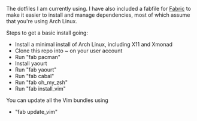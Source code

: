 The dotfiles I am currently using. I have also included a fabfile for [Fabric](http://www.fabfile.org/) to make it easier to install and manage dependencies, most of which assume that you're using Arch Linux.

Steps to get a basic install going:
* Install a minimal install of Arch Linux, including X11 and Xmonad
* Clone this repo into ~ on your user account
* Run "fab pacman"
* Install yaourt
* Run "fab yaourt"
* Run "fab cabal"
* Run "fab oh_my_zsh"
* Run "fab install_vim"

You can update all the Vim bundles using
* "fab update_vim"
